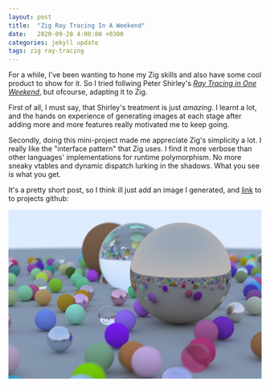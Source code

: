 ```yaml
---
layout: post
title:  "Zig Ray Tracing In A Weekend"
date:   2020-09-28 4:00:00 +0300
categories: jekyll update
tags: zig ray-tracing
---
```


For a while, I've been wanting to hone my Zig skills and also have some cool product to show for it. So I tried follwing Peter Shirley's [_Ray Tracing in One Weekend_](https://raytracing.github.io/books/RayTracingInOneWeekend.html), but ofcourse, adapting it to Zig.

First of all, I must say, that Shirley's treatment is just *amazing*. I learnt a lot, and the hands on experience of generating images at each stage after adding more and more features really motivated me to keep going.

Secondly, doing this mini-project made me appreciate Zig's simplicity a lot. I really like the "interface pattern" that Zig uses. I find it more verbose than other languages' implementations for runtime polymorphism. No more sneaky vtables and dynamic dispatch lurking in the shadows. What you see is what you get.

It's a pretty short post, so I think ill just add an image I generated, and [link](https://github.com/iamgweej/zigrtrc) to to projects github:

![](../_images/ZigRayTracingInAWeekend.png)
